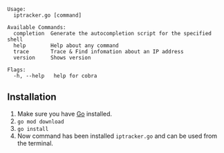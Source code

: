 ```
Usage:
  iptracker.go [command]

Available Commands:
  completion  Generate the autocompletion script for the specified shell
  help        Help about any command
  trace       Trace & Find infomation about an IP address
  version     Shows version

Flags:
  -h, --help   help for cobra
```

## Installation

1. Make sure you have [Go][downloadgo] installed.
2. `go mod download`
3. `go install`
4. Now command has been installed `iptracker.go` and can be used from the terminal.

<!-- LINKS -->

[downloadgo]: https://go.dev/dl
